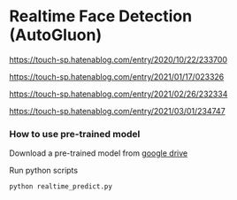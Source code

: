 # Realtime Face Detection (AutoGluon)

https://touch-sp.hatenablog.com/entry/2020/10/22/233700

https://touch-sp.hatenablog.com/entry/2021/01/17/023326

https://touch-sp.hatenablog.com/entry/2021/02/26/232334

https://touch-sp.hatenablog.com/entry/2021/03/01/234747

### How to use pre-trained model
Download a pre-trained model from [google drive](https://drive.google.com/file/d/1mj8T8xuASlZtHk_Dlrz_VpWrbnGHdDh6/view?usp=sharing)

Run python scripts
~~~
python realtime_predict.py
~~~
